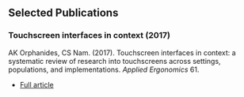 ## Selected Publications

### Touchscreen interfaces in context (2017)

AK Orphanides, CS Nam. (2017). Touchscreen interfaces in context: a systematic review of research into touchscreens across settings, populations, and implementations. *Applied Ergonomics* 61.

* [Full article](./images/touchscreen-ergonomics.pdf)
